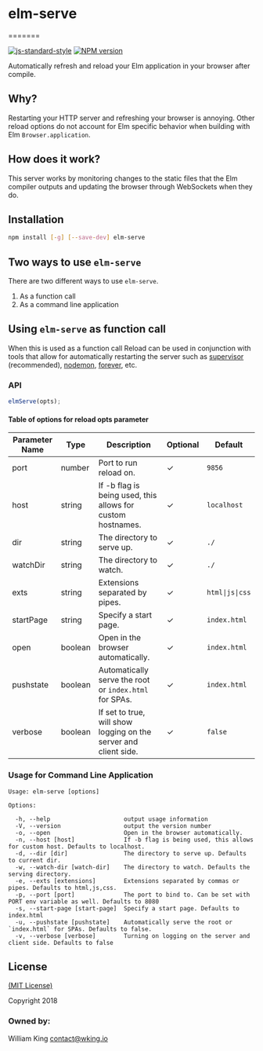 # elm-serve

=======

[![js-standard-style](https://img.shields.io/badge/code%20style-standard-brightgreen.svg)](http://standardjs.com/)
[![NPM version](https://img.shields.io/npm/v/elm-serve.svg)](https://www.npmjs.com/package/elm-serve)

Automatically refresh and reload your Elm application in your browser after compile.

## Why?

Restarting your HTTP server and refreshing your browser is annoying. Other reload options do not account for Elm specific behavior when building with Elm `Browser.application`.

## How does it work?

This server works by monitoring changes to the static files that the Elm compiler outputs and updating the browser through WebSockets when they do.

## Installation

```sh
npm install [-g] [--save-dev] elm-serve
```

## Two ways to use `elm-serve`

There are two different ways to use `elm-serve`.

1. As a function call
2. As a command line application

## Using `elm-serve` as function call

When this is used as a function call Reload can be used in conjunction with tools that allow for automatically restarting the server such as [supervisor](https://github.com/isaacs/node-supervisor) (recommended), [nodemon](https://github.com/remy/nodemon), [forever](https://github.com/nodejitsu/forever), etc.

### API

```javascript
elmServe(opts);
```

#### Table of options for reload opts parameter

| Parameter Name | Type    | Description                                                      | Optional | Default         |
| -------------- | ------- | ---------------------------------------------------------------- | -------- | --------------- |
| port           | number  | Port to run reload on.                                           | ✓        | `9856`          |
| host           | string  | If -b flag is being used, this allows for custom hostnames.      | ✓        | `localhost`     |
| dir            | string  | The directory to serve up.                                       | ✓        | `./`            |
| watchDir       | string  | The directory to watch.                                          | ✓        | `./`            |
| exts           | string  | Extensions separated by pipes.                                   | ✓        | `html\|js\|css` |
| startPage      | string  | Specify a start page.                                            | ✓        | `index.html`    |
| open           | boolean | Open in the browser automatically.                               | ✓        | `index.html`    |
| pushstate      | boolean | Automatically serve the root or `index.html` for SPAs.           | ✓        | `index.html`    |
| verbose        | boolean | If set to true, will show logging on the server and client side. | ✓        | `false`         |

### Usage for Command Line Application

```
Usage: elm-serve [options]

Options:

  -h, --help                     output usage information
  -V, --version                  output the version number
  -o, --open                     Open in the browser automatically.
  -n, --host [host]              If -b flag is being used, this allows for custom host. Defaults to localhost.
  -d, --dir [dir]                The directory to serve up. Defaults to current dir.
  -w, --watch-dir [watch-dir]    The directory to watch. Defaults the serving directory.
  -e, --exts [extensions]        Extensions separated by commas or pipes. Defaults to html,js,css.
  -p, --port [port]              The port to bind to. Can be set with PORT env variable as well. Defaults to 8080
  -s, --start-page [start-page]  Specify a start page. Defaults to index.html
  -u, --pushstate [pushstate]    Automatically serve the root or `index.html` for SPAs. Defaults to false.
  -v, --verbose [verbose]        Turning on logging on the server and client side. Defaults to false
```

## License

[(MIT License)](LICENSE)

Copyright 2018

### Owned by:

William King <contact@wking.io>
